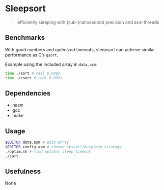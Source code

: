 # Sleepsort

> efficiently sleeping with (sub-)nanosecond precision and asm threads

## Benchmarks

With *good* numbers and *optimized* timeouts, sleepsort can achieve
similar performance as C’s `qsort`.

Example using the included array in `data.asm`:

``` bash
time ./sort # real 0.008s
time ./csort # real 0.002s
```

## Dependencies

- nasm
- gcc
- make

## Usage

``` bash
$EDITOR data.asm # edit array
$EDITOR config.asm # choose syscall/busyloop strategy
./optim.sh # find optimal sleep timeout
./sort
```

## Usefulness

None
